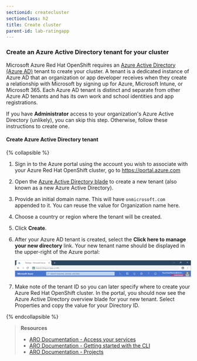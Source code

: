 ```yaml
---
sectionid: createcluster
sectionclass: h2
title: Create cluster
parent-id: lab-ratingapp
---
```


### Create an Azure Active Directory tenant for your cluster 


Microsoft Azure Red Hat OpenShift requires an [Azure Active Directory (Azure AD)](https://docs.microsoft.com/en-us/azure/active-directory/develop/quickstart-create-new-tenant) tenant to create your cluster. A tenant is a dedicated instance of Azure AD that an organization or app developer receives when they create a relationship with Microsoft by signing up for Azure, Microsoft Intune, or Microsoft 365. Each Azure AD tenant is distinct and separate from other Azure AD tenants and has its own work and school identities and app registrations.

If you have **Administrator** access to your organization's Azure Active Directory (unlikely), you can skip this step. Otherwise, follow these instructions to create one.

#### Create Azure Active Directory tenant

{% collapsible %}

1. Sign in to the Azure portal using the account you wish to associate with your Azure Red Hat OpenShift cluster, go to <https://portal.azure.com>

1. Open the [Azure Active Directory blade](https://portal.azure.com/#create/Microsoft.AzureActiveDirectory) to create a new tenant (also known as a new Azure Active Directory).

1. Provide an initial domain name. This will have `onmicrosoft.com` appended to it. You can reuse the value for Organization name here.

1. Choose a country or region where the tenant will be created.

1. Click **Create**.

1. After your Azure AD tenant is created, select the **Click here to manage your new directory** link. Your new tenant name should be displayed in the upper-right of the Azure portal:

    ![New tenant](../media/new-tenant.png)

1. Make note of the tenant ID so you can later specify where to create your Azure Red Hat OpenShift cluster. In the portal, you should now see the Azure Active Directory overview blade for your new tenant. Select Properties and copy the value for your Directory ID.

{% endcollapsible %}


> **Resources**
> * [ARO Documentation - Access your services](https://docs.openshift.com/aro/getting_started/access_your_services.html)
> * [ARO Documentation - Getting started with the CLI](https://docs.openshift.com/aro/cli_reference/get_started_cli.html)
> * [ARO Documentation - Projects](https://docs.openshift.com/aro/dev_guide/projects.html)
